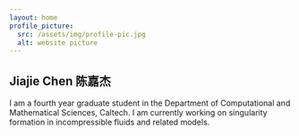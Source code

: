 ```yaml
---
layout: home
profile_picture:
  src: /assets/img/profile-pic.jpg
  alt: website picture
---
```


## Jiajie Chen 陈嘉杰

<p>	
	I am a fourth year graduate student in the Department of Computational and Mathematical Sciences, Caltech. I am currently working on singularity formation in incompressible fluids and related models. 
<!--   Welcome! This site serves as an example for the Bay Jekyll theme. Bay is a very simple and minimal theme, directly inspired by Dan Grover's <a href="http://dangrover.com">website</a>. -->
</p>

<!-- <p>
  You can find the source code and the instructions on <a href="https://github.com/eliottvincent/bay">GitHub</a>.
</p> -->
